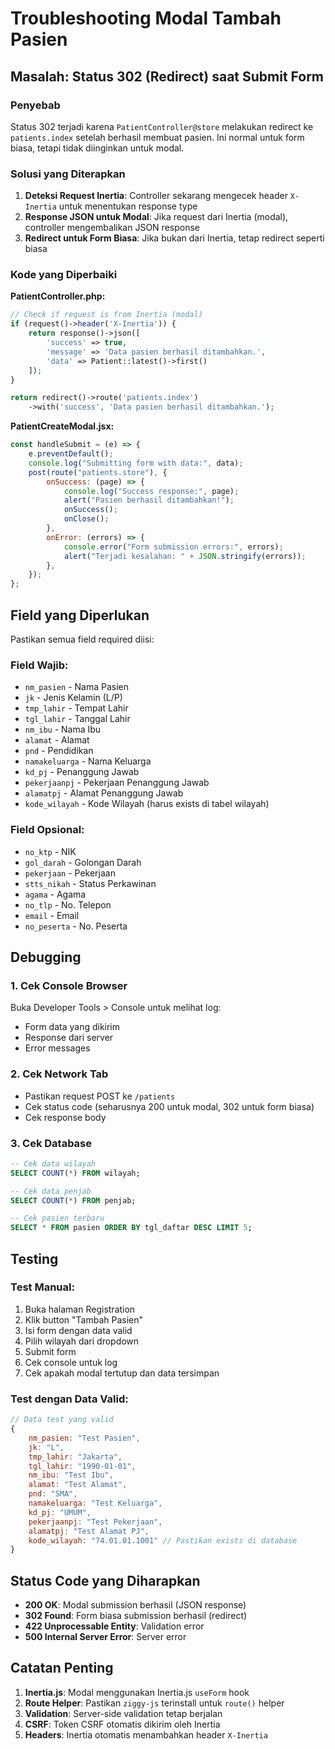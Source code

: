 # Troubleshooting Modal Tambah Pasien

## Masalah: Status 302 (Redirect) saat Submit Form

### Penyebab

Status 302 terjadi karena `PatientController@store` melakukan redirect ke `patients.index` setelah berhasil membuat pasien. Ini normal untuk form biasa, tetapi tidak diinginkan untuk modal.

### Solusi yang Diterapkan

1. **Deteksi Request Inertia**: Controller sekarang mengecek header `X-Inertia` untuk menentukan response type
2. **Response JSON untuk Modal**: Jika request dari Inertia (modal), controller mengembalikan JSON response
3. **Redirect untuk Form Biasa**: Jika bukan dari Inertia, tetap redirect seperti biasa

### Kode yang Diperbaiki

**PatientController.php:**

```php
// Check if request is from Inertia (modal)
if (request()->header('X-Inertia')) {
    return response()->json([
        'success' => true,
        'message' => 'Data pasien berhasil ditambahkan.',
        'data' => Patient::latest()->first()
    ]);
}

return redirect()->route('patients.index')
    ->with('success', 'Data pasien berhasil ditambahkan.');
```

**PatientCreateModal.jsx:**

```javascript
const handleSubmit = (e) => {
	e.preventDefault();
	console.log("Submitting form with data:", data);
	post(route("patients.store"), {
		onSuccess: (page) => {
			console.log("Success response:", page);
			alert("Pasien berhasil ditambahkan!");
			onSuccess();
			onClose();
		},
		onError: (errors) => {
			console.error("Form submission errors:", errors);
			alert("Terjadi kesalahan: " + JSON.stringify(errors));
		},
	});
};
```

## Field yang Diperlukan

Pastikan semua field required diisi:

### Field Wajib:

- `nm_pasien` - Nama Pasien
- `jk` - Jenis Kelamin (L/P)
- `tmp_lahir` - Tempat Lahir
- `tgl_lahir` - Tanggal Lahir
- `nm_ibu` - Nama Ibu
- `alamat` - Alamat
- `pnd` - Pendidikan
- `namakeluarga` - Nama Keluarga
- `kd_pj` - Penanggung Jawab
- `pekerjaanpj` - Pekerjaan Penanggung Jawab
- `alamatpj` - Alamat Penanggung Jawab
- `kode_wilayah` - Kode Wilayah (harus exists di tabel wilayah)

### Field Opsional:

- `no_ktp` - NIK
- `gol_darah` - Golongan Darah
- `pekerjaan` - Pekerjaan
- `stts_nikah` - Status Perkawinan
- `agama` - Agama
- `no_tlp` - No. Telepon
- `email` - Email
- `no_peserta` - No. Peserta

## Debugging

### 1. Cek Console Browser

Buka Developer Tools > Console untuk melihat log:

- Form data yang dikirim
- Response dari server
- Error messages

### 2. Cek Network Tab

- Pastikan request POST ke `/patients`
- Cek status code (seharusnya 200 untuk modal, 302 untuk form biasa)
- Cek response body

### 3. Cek Database

```sql
-- Cek data wilayah
SELECT COUNT(*) FROM wilayah;

-- Cek data penjab
SELECT COUNT(*) FROM penjab;

-- Cek pasien terbaru
SELECT * FROM pasien ORDER BY tgl_daftar DESC LIMIT 5;
```

## Testing

### Test Manual:

1. Buka halaman Registration
2. Klik button "Tambah Pasien"
3. Isi form dengan data valid
4. Pilih wilayah dari dropdown
5. Submit form
6. Cek console untuk log
7. Cek apakah modal tertutup dan data tersimpan

### Test dengan Data Valid:

```javascript
// Data test yang valid
{
    nm_pasien: "Test Pasien",
    jk: "L",
    tmp_lahir: "Jakarta",
    tgl_lahir: "1990-01-01",
    nm_ibu: "Test Ibu",
    alamat: "Test Alamat",
    pnd: "SMA",
    namakeluarga: "Test Keluarga",
    kd_pj: "UMUM",
    pekerjaanpj: "Test Pekerjaan",
    alamatpj: "Test Alamat PJ",
    kode_wilayah: "74.01.01.1001" // Pastikan exists di database
}
```

## Status Code yang Diharapkan

- **200 OK**: Modal submission berhasil (JSON response)
- **302 Found**: Form biasa submission berhasil (redirect)
- **422 Unprocessable Entity**: Validation error
- **500 Internal Server Error**: Server error

## Catatan Penting

1. **Inertia.js**: Modal menggunakan Inertia.js `useForm` hook
2. **Route Helper**: Pastikan `ziggy-js` terinstall untuk `route()` helper
3. **Validation**: Server-side validation tetap berjalan
4. **CSRF**: Token CSRF otomatis dikirim oleh Inertia
5. **Headers**: Inertia otomatis menambahkan header `X-Inertia`

